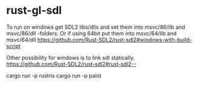 # rust-gl-sdl

To run on windows get SDL2 libs/dlls and set them into msvc/86/lib and msvc/86/dll -folders.
Or if using 64bit put them into msvc/64/lib and msvc/64/dll
https://github.com/Rust-SDL2/rust-sdl2#windows-with-build-script

Other possibility for windows is to link sdl statically.
https://github.com/Rust-SDL2/rust-sdl2#rust-sdl2--

cargo run -p rustris
cargo run -p paint
